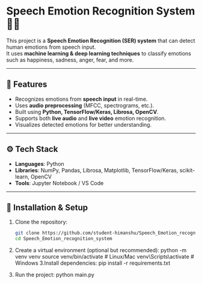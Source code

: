 # Speech Emotion Recognition System 🎤😊

This project is a **Speech Emotion Recognition (SER) system** that can detect human emotions from speech input.  
It uses **machine learning & deep learning techniques** to classify emotions such as happiness, sadness, anger, fear, and more.  

---

## 📌 Features
- Recognizes emotions from **speech input** in real-time.  
- Uses **audio preprocessing** (MFCC, spectrograms, etc.).  
- Built using **Python, TensorFlow/Keras, Librosa, OpenCV**.  
- Supports both **live audio** and **live video** emotion recognition.  
- Visualizes detected emotions for better understanding.  

---

## ⚙️ Tech Stack
- **Languages**: Python  
- **Libraries**: NumPy, Pandas, Librosa, Matplotlib, TensorFlow/Keras, scikit-learn, OpenCV  
- **Tools**: Jupyter Notebook / VS Code  

---

## 🚀 Installation & Setup

1. Clone the repository:
   ```bash
   git clone https://github.com/student-himanshu/Speech_Emotion_recognition_system.git
   cd Speech_Emotion_recognition_system
2.  Create a virtual environment (optional but recommended):
      python -m venv venv
    source venv/bin/activate   # Linux/Mac
    venv\Scripts\activate      # Windows
3.Install dependencies:
  pip install -r requirements.txt

4.  Run the project:
   python main.py




